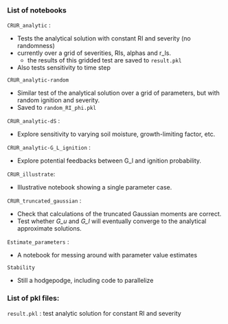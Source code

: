 
### List of notebooks

<!-- #region -->
`CRUR_analytic` :
- Tests the analytical solution with constant RI and severity (no randomness)
- currently over a grid of severities, RIs, alphas and r_ls.
  - the results of this gridded test are saved to `result.pkl`
-  Also tests sensitivity to time step

`CRUR_analytic-random`
- Similar test of the analytical solution over a  grid of parameters, but with random ignition and severity.
- Saved to `random_RI_phi.pkl`

`CRUR_analytic-dS` :
- Explore sensitivity to varying soil moisture, growth-limiting factor, etc.

`CRUR_analytic-G_L_ignition` :
- Explore potential feedbacks between G_l and ignition probability.

`CRUR_illustrate`:
-  Illustrative notebook showing a single parameter case.

`CRUR_truncated_gaussian` :
 - Check that calculations of the truncated Gaussian moments are correct.
 - Test whether _G\_u_ and _G\_l_ will eventually converge to the analytical approximate solutions.

`Estimate_parameters` :
- A notebook for messing around with parameter value estimates


`Stability`
- Still a hodgepodge, including code to parallelize
<!-- #endregion -->

### List of pkl files:

`result.pkl` : test analytic solution for constant RI and severity
